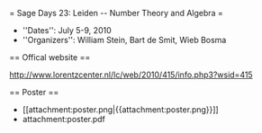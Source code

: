= Sage Days 23: Leiden -- Number Theory and Algebra =

 * ''Dates'': July 5-9, 2010
 * ''Organizers'': William Stein, Bart de Smit, Wieb Bosma

== Offical website ==

http://www.lorentzcenter.nl/lc/web/2010/415/info.php3?wsid=415

== Poster ==
 
  * [[attachment:poster.png|{{attachment:poster.png}}]]
  * attachment:poster.pdf

